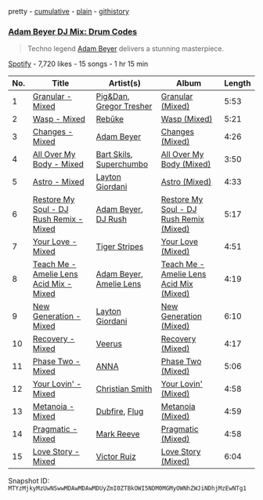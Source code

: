 pretty - [cumulative](/playlists/cumulative/37i9dQZF1DWTETgNEeTR8L.md) - [plain](/playlists/plain/37i9dQZF1DWTETgNEeTR8L) - [githistory](https://github.githistory.xyz/mackorone/spotify-playlist-archive/blob/main/playlists/plain/37i9dQZF1DWTETgNEeTR8L)

### [Adam Beyer DJ Mix: Drum Codes](https://open.spotify.com/playlist/37i9dQZF1DWTETgNEeTR8L)

> Techno legend <a href="spotify:artist:1btv9qmIpbp7q1ixCYNdHu">Adam Beyer</a> delivers a stunning masterpiece.

[Spotify](https://open.spotify.com/user/spotify) - 7,720 likes - 15 songs - 1 hr 15 min

| No. | Title | Artist(s) | Album | Length |
|---|---|---|---|---|
| 1 | [Granular \- Mixed](https://open.spotify.com/track/2skVCKObprCz82HlAji89s) | [Pig&Dan](https://open.spotify.com/artist/04jj7dljPI0ixtNsz2pXWK), [Gregor Tresher](https://open.spotify.com/artist/3vy8oQAubj1IykJLLqvVFC) | [Granular \(Mixed\)](https://open.spotify.com/album/4k8JMFgdTMozgRWrvC3UqA) | 5:53 |
| 2 | [Wasp \- Mixed](https://open.spotify.com/track/3VboNZXd2eLVSjd7JsIIay) | [Rebūke](https://open.spotify.com/artist/113reBz1jA6rVxbXl55mlj) | [Wasp \(Mixed\)](https://open.spotify.com/album/1lfhMEHkKYQGsitYk8DCV6) | 5:21 |
| 3 | [Changes \- Mixed](https://open.spotify.com/track/7MXdukbRL5j4F0xXxECgM4) | [Adam Beyer](https://open.spotify.com/artist/1btv9qmIpbp7q1ixCYNdHu) | [Changes \(Mixed\)](https://open.spotify.com/album/7KPXuyBeyFqBjeimerslDn) | 4:26 |
| 4 | [All Over My Body \- Mixed](https://open.spotify.com/track/4kH8Eakhe1AjrNrDCXJLqj) | [Bart Skils](https://open.spotify.com/artist/6iWBjg4b4ll4jLiParnWXT), [Superchumbo](https://open.spotify.com/artist/3oswXxyAvrKPya8Ot6wOjg) | [All Over My Body \(Mixed\)](https://open.spotify.com/album/1PXQuB2Jgz8EqNXFKCwUfY) | 3:50 |
| 5 | [Astro \- Mixed](https://open.spotify.com/track/4uDDAUuBHDjBCZNVSwhdvJ) | [Layton Giordani](https://open.spotify.com/artist/7mC3RkNNTV6p2j9w4F8Ip4) | [Astro \(Mixed\)](https://open.spotify.com/album/7oWB9wfYzKnuGsW6w1BGGb) | 4:33 |
| 6 | [Restore My Soul \- DJ Rush Remix \- Mixed](https://open.spotify.com/track/2CJdvmLQBlKIa5dwZPvHqv) | [Adam Beyer](https://open.spotify.com/artist/1btv9qmIpbp7q1ixCYNdHu), [DJ Rush](https://open.spotify.com/artist/6gBmUpKvNYtnQTSLK5vwS5) | [Restore My Soul \- DJ Rush Remix \(Mixed\)](https://open.spotify.com/album/0mRXEZ8E6sPAH4Ri1un6rX) | 5:17 |
| 7 | [Your Love \- Mixed](https://open.spotify.com/track/1jHLbxJkAiI4PCXECktYxA) | [Tiger Stripes](https://open.spotify.com/artist/5L56gAwU2WofuHHOpLC0BU) | [Your Love \(Mixed\)](https://open.spotify.com/album/1DMbDs6UoWGDqLy5ZbF96a) | 4:51 |
| 8 | [Teach Me \- Amelie Lens Acid Mix \- Mixed](https://open.spotify.com/track/7mqK0JUrAF6tnx9dMeZ4tu) | [Adam Beyer](https://open.spotify.com/artist/1btv9qmIpbp7q1ixCYNdHu), [Amelie Lens](https://open.spotify.com/artist/5Ho1vKl1Uz8bJlk4vbmvmf) | [Teach Me \- Amelie Lens Acid Mix \(Mixed\)](https://open.spotify.com/album/2njzuKtWoiRpgKVYdgLzma) | 4:19 |
| 9 | [New Generation \- Mixed](https://open.spotify.com/track/1iM6ttXEjwP9EYQY1Cum1J) | [Layton Giordani](https://open.spotify.com/artist/7mC3RkNNTV6p2j9w4F8Ip4) | [New Generation \(Mixed\)](https://open.spotify.com/album/5Nht4IPkdGdHnqjj5gCIwD) | 6:10 |
| 10 | [Recovery \- Mixed](https://open.spotify.com/track/1fybXS7Lgw6b8lunIgfXxk) | [Veerus](https://open.spotify.com/artist/7GZGpDZcYVX1wrbaOoDWOH) | [Recovery \(Mixed\)](https://open.spotify.com/album/7phJI2QF7W7wCuhxMlmxkc) | 4:17 |
| 11 | [Phase Two \- Mixed](https://open.spotify.com/track/4SJJvanXeMVyBChtCXavhi) | [ANNA](https://open.spotify.com/artist/3wkaDi2HJV3eCaBJ4iH6om) | [Phase Two \(Mixed\)](https://open.spotify.com/album/56T3djKT1ZF4ZYad4AintR) | 5:06 |
| 12 | [Your Lovin' \- Mixed](https://open.spotify.com/track/4rNrQqQzX4j8TBXawJVSfT) | [Christian Smith](https://open.spotify.com/artist/0Z2EpubIhxnq4B6PV0I8n3) | [Your Lovin' \(Mixed\)](https://open.spotify.com/album/34gVARqbWZ0OcZFcxcwlr9) | 4:58 |
| 13 | [Metanoia \- Mixed](https://open.spotify.com/track/0GxaMKwCvZYolxKmNfBCgo) | [Dubfire](https://open.spotify.com/artist/3bVYqr2NfmwmL4YJisWhJI), [Flug](https://open.spotify.com/artist/3sMtPWvoIoTE1IR3Ehdf5m) | [Metanoia \(Mixed\)](https://open.spotify.com/album/1itAifnTgd3sNI0zCWxJg8) | 4:59 |
| 14 | [Pragmatic \- Mixed](https://open.spotify.com/track/7mC5cwc1o9ojFb9WDz2oNc) | [Mark Reeve](https://open.spotify.com/artist/58zZkWGb6qvx0AJ6L3ttlZ) | [Pragmatic \(Mixed\)](https://open.spotify.com/album/2hhHZvWEaKwj5GJmnPcOuX) | 4:58 |
| 15 | [Love Story \- Mixed](https://open.spotify.com/track/0oIjwVA8JyWm8whin2LKFe) | [Victor Ruiz](https://open.spotify.com/artist/0xgdNNa5mIbnJKp8AG8S4z) | [Love Story \(Mixed\)](https://open.spotify.com/album/7GydBOTngWDQ1eqQaWrOlD) | 6:04 |

Snapshot ID: `MTYzMjkyMzUwNSwwMDAwMDAwMDUyZmI0ZTBkOWI5NDM0MGMyOWNhZWJiNDhjMzEwNTg1`
